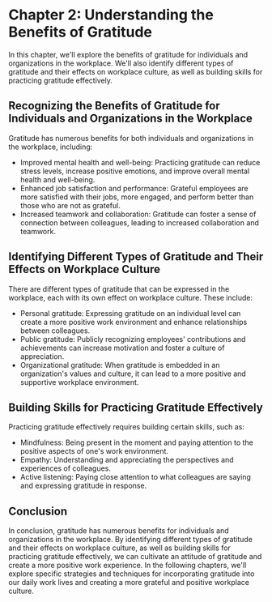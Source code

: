Chapter 2: Understanding the Benefits of Gratitude
==================================================

In this chapter, we'll explore the benefits of gratitude for individuals and organizations in the workplace. We'll also identify different types of gratitude and their effects on workplace culture, as well as building skills for practicing gratitude effectively.

Recognizing the Benefits of Gratitude for Individuals and Organizations in the Workplace
----------------------------------------------------------------------------------------

Gratitude has numerous benefits for both individuals and organizations in the workplace, including:

* Improved mental health and well-being: Practicing gratitude can reduce stress levels, increase positive emotions, and improve overall mental health and well-being.
* Enhanced job satisfaction and performance: Grateful employees are more satisfied with their jobs, more engaged, and perform better than those who are not as grateful.
* Increased teamwork and collaboration: Gratitude can foster a sense of connection between colleagues, leading to increased collaboration and teamwork.

Identifying Different Types of Gratitude and Their Effects on Workplace Culture
-------------------------------------------------------------------------------

There are different types of gratitude that can be expressed in the workplace, each with its own effect on workplace culture. These include:

* Personal gratitude: Expressing gratitude on an individual level can create a more positive work environment and enhance relationships between colleagues.
* Public gratitude: Publicly recognizing employees' contributions and achievements can increase motivation and foster a culture of appreciation.
* Organizational gratitude: When gratitude is embedded in an organization's values and culture, it can lead to a more positive and supportive workplace environment.

Building Skills for Practicing Gratitude Effectively
----------------------------------------------------

Practicing gratitude effectively requires building certain skills, such as:

* Mindfulness: Being present in the moment and paying attention to the positive aspects of one's work environment.
* Empathy: Understanding and appreciating the perspectives and experiences of colleagues.
* Active listening: Paying close attention to what colleagues are saying and expressing gratitude in response.

Conclusion
----------

In conclusion, gratitude has numerous benefits for individuals and organizations in the workplace. By identifying different types of gratitude and their effects on workplace culture, as well as building skills for practicing gratitude effectively, we can cultivate an attitude of gratitude and create a more positive work experience. In the following chapters, we'll explore specific strategies and techniques for incorporating gratitude into our daily work lives and creating a more grateful and positive workplace culture.
